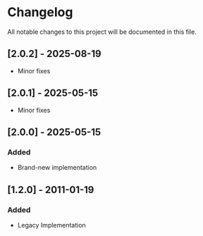 # Changelog

All notable changes to this project will be documented in this file.

## [2.0.2] - 2025-08-19
- Minor fixes

## [2.0.1] - 2025-05-15
- Minor fixes

## [2.0.0] - 2025-05-15
### Added
- Brand-new implementation

## [1.2.0] - 2011-01-19
### Added
- Legacy Implementation
